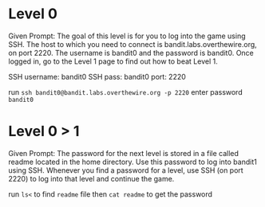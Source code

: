 # Level 0 
Given Prompt: The goal of this level is for you to log into the game using SSH. The host to which you need to connect is bandit.labs.overthewire.org, on port 2220. The username is bandit0 and the password is bandit0. Once logged in, go to the Level 1 page to find out how to beat Level 1.

SSH username: bandit0
SSH pass: bandit0
port: 2220

run `ssh bandit0@bandit.labs.overthewire.org -p 2220`
enter password `bandit0`


# Level 0 > 1
Given Prompt: The password for the next level is stored in a file called readme located in the home directory. Use this password to log into bandit1 using SSH. Whenever you find a password for a level, use SSH (on port 2220) to log into that level and continue the game.

run `ls<` to find `readme` file
then `cat readme` to get the password